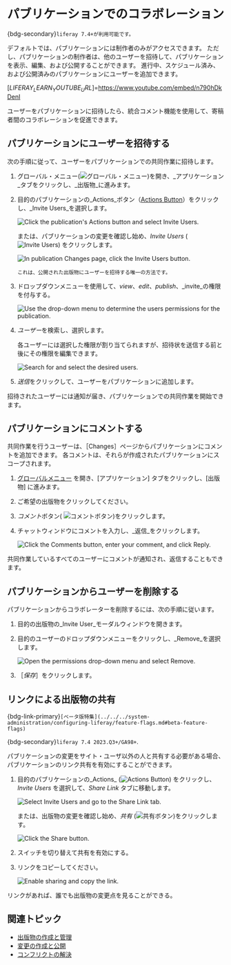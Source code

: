 # パブリケーションでのコラボレーション

{bdg-secondary}`liferay 7.4+が利用可能です。`

デフォルトでは、パブリケーションには制作者のみがアクセスできます。 ただし、パブリケーションの制作者は、他のユーザーを招待して、パブリケーションを表示、編集、および公開することができます。 進行中、スケジュール済み、および公開済みのパブリケーションにユーザーを追加できます。

[$LIFERAY_LEARN_YOUTUBE_URL$]=https://www.youtube.com/embed/n790hDkDenI

ユーザーをパブリケーションに招待したら、統合コメント機能を使用して、寄稿者間のコラボレーションを促進できます。

## パブリケーションにユーザーを招待する

次の手順に従って、ユーザーをパブリケーションでの共同作業に招待します。

1. グローバル・メニュー(![グローバル・メニュー](../../../images/icon-applications-menu.png))を開き、_アプリケーション_タブをクリックし、_出版物_に進みます。

1. 目的のパブリケーションの_Actions_ボタン（[Actions Button](../../../images/icon-actions.png)）をクリックし、_Invite Users_を選択します。

   ![Click the publication's Actions button and select Invite Users.](./collaborating-on-publications/images/01.png)

   または、パブリケーションの変更を確認し始め、_Invite Users_ (![Invite Users](../../../images/icon-plus.png)) をクリックします。

   ![In publication Changes page, click the Invite Users button.](./collaborating-on-publications/images/02.png)

   ```{note}
   これは、公開された出版物にユーザーを招待する唯一の方法です。
   ```

1. ドロップダウンメニューを使用して、_view_、_edit_、_publish_、_invite_の権限を付与する。

   ![Use the drop-down menu to determine the users permissions for the publication.](./collaborating-on-publications/images/03.png)

1. *ユーザー*を検索し、選択します。

   各ユーザーには選択した権限が割り当てられますが、招待状を送信する前と後にその権限を編集できます。

   ![Search for and select the desired users.](./collaborating-on-publications/images/04.png)

1. *送信*をクリックして、ユーザーをパブリケーションに追加します。

招待されたユーザーには通知が届き、パブリケーションでの共同作業を開始できます。

## パブリケーションにコメントする

共同作業を行うユーザーは、［Changes］ページからパブリケーションにコメントを追加できます。 各コメントは、それらが作成されたパブリケーションにスコープされます。

1. [グローバルメニュー](../../../images/icon-applications-menu.png) を開き、[アプリケーション] タブをクリックし、[出版物] に進みます。

1. ご希望の出版物をクリックしてください。

1. *コメント*ボタン( ![コメントボタン](../../../images/icon-comments-w.png))をクリックします。

1. チャットウィンドウにコメントを入力し、_返信_をクリックします。

   ![Click the Comments button, enter your comment, and click Reply.](./collaborating-on-publications/images/05.png)

共同作業しているすべてのユーザーにコメントが通知され、返信することもできます。

## パブリケーションからユーザーを削除する

パブリケーションからコラボレーターを削除するには、次の手順に従います。

1. 目的の出版物の_Invite User_モーダルウィンドウを開きます。

1. 目的のユーザーのドロップダウンメニューをクリックし、_Remove_を選択します。

   ![Open the permissions drop-down menu and select Remove.](./collaborating-on-publications/images/06.png)

1. ［_保存_］をクリックします。

## リンクによる出版物の共有

{bdg-link-primary}`[ベータ版特集](../../../system-administration/configuring-liferay/feature-flags.md#beta-feature-flags)`

{bdg-secondary}`liferay 7.4 2023.Q3+/GA98+`.

パブリケーションの変更をサイト・ユーザ以外の人と共有する必要がある場合、パブリケーションのリンク共有を有効にすることができます。

1. 目的のパブリケーションの_Actions_ (![Actions Button](../../../images/icon-actions.png)) をクリックし、_Invite Users_ を選択して、_Share Link_ タブに移動します。

   ![Select Invite Users and go to the Share Link tab.](./collaborating-on-publications/images/07.png)

   または、出版物の変更を確認し始め、_共有_ (![共有ボタン](../../../images/icon-link.png))をクリックします。

   ![Click the Share button.](./collaborating-on-publications/images/08.png)

1. スイッチを切り替えて共有を有効にする。

1. リンクをコピーしてください。

   ![Enable sharing and copy the link.](./collaborating-on-publications/images/09.png)

リンクがあれば、誰でも出版物の変更点を見ることができる。

## 関連トピック

* [出版物の作成と管理](./creating-and-managing-publications.md)
* [変更の作成と公開](./making-and-publishing-changes.md)
* [コンフリクトの解決](./resolving-conflicts.md)
